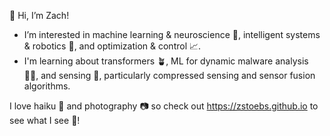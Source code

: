 👋 Hi, I’m Zach!

- I’m interested in machine learning & neuroscience :brain:, intelligent systems & robotics :robot:, and optimization & control :chart_with_upwards_trend:. 
- I'm learning about transformers :potted_plant:, ML for dynamic malware analysis :technologist:, and sensing :tongue:, particularly compressed sensing and sensor fusion algorithms. 


I love haiku :japanese_ogre: and photography :camera: so check out https://zstoebs.github.io to see what I see :eyes:!

<!---
zstoebs/zstoebs is a ✨ special ✨ repository because its `README.md` (this file) appears on your GitHub profile.
You can click the Preview link to take a look at your changes.
--->
